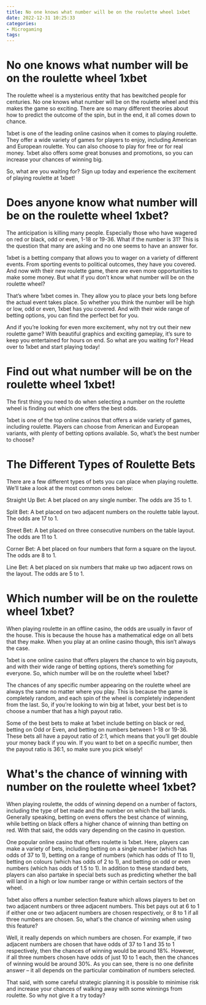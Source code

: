 ```yaml
---
title: No one knows what number will be on the roulette wheel 1xbet
date: 2022-12-31 10:25:33
categories:
- Microgaming
tags:
---
```



#  No one knows what number will be on the roulette wheel 1xbet

The roulette wheel is a mysterious entity that has bewitched people for centuries. No one knows what number will be on the roulette wheel and this makes the game so exciting. There are so many different theories about how to predict the outcome of the spin, but in the end, it all comes down to chance.

1xbet is one of the leading online casinos when it comes to playing roulette. They offer a wide variety of games for players to enjoy, including American and European roulette. You can also choose to play for free or for real money. 1xbet also offers some great bonuses and promotions, so you can increase your chances of winning big.

So, what are you waiting for? Sign up today and experience the excitement of playing roulette at 1xbet!

#  Does anyone know what number will be on the roulette wheel 1xbet?

The anticipation is killing many people. Especially those who have wagered on red or black, odd or even, 1-18 or 19-36. What if the number is 31? This is the question that many are asking and no one seems to have an answer for.

1xbet is a betting company that allows you to wager on a variety of different events. From sporting events to political outcomes, they have you covered. And now with their new roulette game, there are even more opportunities to make some money. But what if you don’t know what number will be on the roulette wheel?

That’s where 1xbet comes in. They allow you to place your bets long before the actual event takes place. So whether you think the number will be high or low, odd or even, 1xbet has you covered. And with their wide range of betting options, you can find the perfect bet for you.

And if you’re looking for even more excitement, why not try out their new roulette game? With beautiful graphics and exciting gameplay, it’s sure to keep you entertained for hours on end. So what are you waiting for? Head over to 1xbet and start playing today!

#  Find out what number will be on the roulette wheel 1xbet!

The first thing you need to do when selecting a number on the roulette wheel is finding out which one offers the best odds. 

1xbet is one of the top online casinos that offers a wide variety of games, including roulette. Players can choose from American and European variants, with plenty of betting options available. So, what’s the best number to choose?

# The Different Types of Roulette Bets

There are a few different types of bets you can place when playing roulette. We’ll take a look at the most common ones below:

Straight Up Bet: A bet placed on any single number. The odds are 35 to 1.

Split Bet: A bet placed on two adjacent numbers on the roulette table layout. The odds are 17 to 1.

Street Bet: A bet placed on three consecutive numbers on the table layout. The odds are 11 to 1.

Corner Bet: A bet placed on four numbers that form a square on the layout. The odds are 8 to 1.

Line Bet: A bet placed on six numbers that make up two adjacent rows on the layout. The odds are 5 to 1.

#  Which number will be on the roulette wheel 1xbet?

When playing roulette in an offline casino, the odds are usually in favor of the house. This is because the house has a mathematical edge on all bets that they make. When you play at an online casino though, this isn’t always the case.

1xbet is one online casino that offers players the chance to win big payouts, and with their wide range of betting options, there’s something for everyone. So, which number will be on the roulette wheel 1xbet?

The chances of any specific number appearing on the roulette wheel are always the same no matter where you play. This is because the game is completely random, and each spin of the wheel is completely independent from the last. So, if you’re looking to win big at 1xbet, your best bet is to choose a number that has a high payout ratio.

Some of the best bets to make at 1xbet include betting on black or red, betting on Odd or Even, and betting on numbers between 1-18 or 19-36. These bets all have a payout ratio of 2:1, which means that you’ll get double your money back if you win. If you want to bet on a specific number, then the payout ratio is 36:1, so make sure you pick wisely!

#  What's the chance of winning with number on the roulette wheel 1xbet?

When playing roulette, the odds of winning depend on a number of factors, including the type of bet made and the number on which the ball lands. Generally speaking, betting on evens offers the best chance of winning, while betting on black offers a higher chance of winning than betting on red. With that said, the odds vary depending on the casino in question.

One popular online casino that offers roulette is 1xbet. Here, players can make a variety of bets, including betting on a single number (which has odds of 37 to 1), betting on a range of numbers (which has odds of 11 to 1), betting on colours (which has odds of 2 to 1), and betting on odd or even numbers (which has odds of 1.5 to 1). In addition to these standard bets, players can also partake in special bets such as predicting whether the ball will land in a high or low number range or within certain sectors of the wheel.

1xbet also offers a number selection feature which allows players to bet on two adjacent numbers or three adjacent numbers. This bet pays out at 6 to 1 if either one or two adjacent numbers are chosen respectively, or 8 to 1 if all three numbers are chosen. So, what's the chance of winning when using this feature?

Well, it really depends on which numbers are chosen. For example, if two adjacent numbers are chosen that have odds of 37 to 1 and 35 to 1 respectively, then the chances of winning would be around 18%. However, if all three numbers chosen have odds of just 10 to 1 each, then the chances of winning would be around 30%. As you can see, there is no one definite answer – it all depends on the particular combination of numbers selected.

That said, with some careful strategic planning it is possible to minimise risk and increase your chances of walking away with some winnings from roulette. So why not give it a try today?